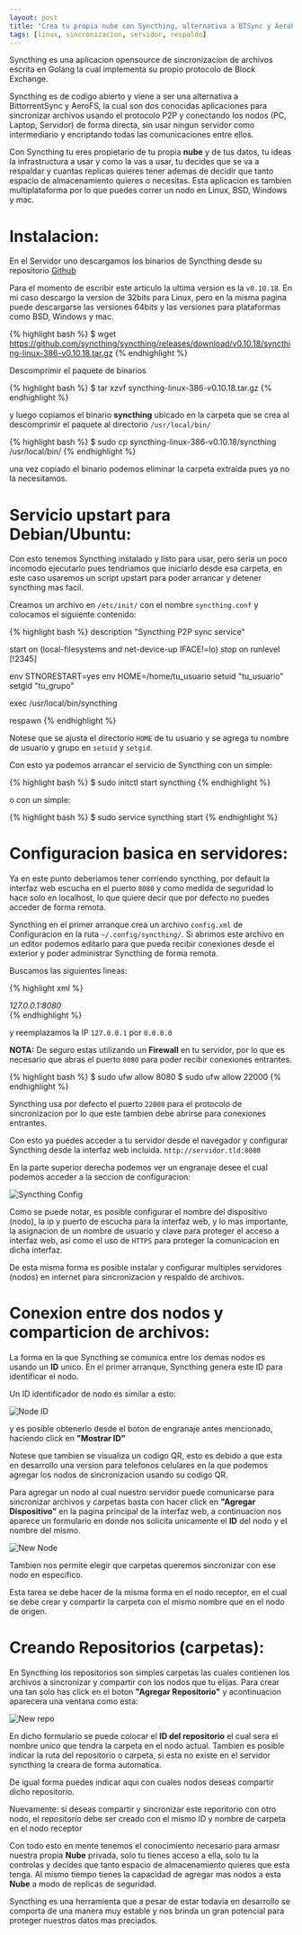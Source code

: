 ```yaml
---
layout: post
title: "Crea tu propia nube con Syncthing, alternativa a BTSync y AeroFS"
tags: [linux, sincronizacion, servidor, respaldo]
---
```


Syncthing es una aplicacion opensource de sincronizacion de archivos escrita en Golang
la cual implementa su propio protocolo de Block Exchange.

Syncthing es de codigo abierto y viene a ser una alternativa a BittorrentSync
 y AeroFS, la cual son dos conocidas aplicaciones para sincronizar archivos usando 
 el protocolo P2P y conectando los nodos (PC, Laptop, Servidor) de forma directa,
 sin usar ningun servidor como intermediario y encriptando todas las comunicaciones
 entre ellos.

Con Syncthing tu eres propietario de tu propia **nube** y de tus datos, tu ideas
la infrastructura a usar y como la vas a usar, tu decides que se va a respaldar
y cuantas replicas quieres tener ademas de decidir que tanto espacio de almacenamiento
quieres o necesitas. Esta aplicacion es tambien multiplataforma por lo que puedes
correr un nodo en Linux, BSD, Windows y mac.

<!-- more -->

# Instalacion:

En el Servidor uno descargamos los binarios de Syncthing desde su repositorio 
[Github](https://github.com/syncthing/syncthing/releases)

Para el momento de escribir este articulo la ultima version es la `v0.10.18`.
En mi caso descargo la version de 32bits para Linux, pero en la misma pagina 
puede descargarse las versiones 64bits y las versiones para plataformas como
BSD, Windows y mac.

{% highlight bash %}
$ wget https://github.com/syncthing/syncthing/releases/download/v0.10.18/syncthing-linux-386-v0.10.18.tar.gz
{% endhighlight %}

Descomprimir el paquete de binarios

{% highlight bash %}
$ tar xzvf syncthing-linux-386-v0.10.18.tar.gz
{% endhighlight %}

y luego copiamos el binario **syncthing** ubicado en la carpeta que se crea al
descomprimir el paquete al directorio `/usr/local/bin/`

{% highlight bash %}
$ sudo cp syncthing-linux-386-v0.10.18/syncthing /usr/local/bin/
{% endhighlight %}

una vez copiado el binario podemos eliminar la carpeta extraida pues ya no
la necesitamos.


# Servicio upstart para Debian/Ubuntu:

Con esto tenemos Syncthing instalado y listo para usar, pero seria un poco
incomodo ejecutarlo pues tendriamos que iniciarlo desde esa carpeta, en este caso
usaremos un script upstart para poder arrancar y detener syncthing mas facil.

Creamos un archivo en `/etc/init/` con el nombre `syncthing.conf` y colocamos
el siguiente contenido:

{% highlight bash %}
description "Syncthing P2P sync service"

start on (local-filesystems and net-device-up IFACE!=lo)
  stop on runlevel [!2345]

  env STNORESTART=yes
  env HOME=/home/tu_usuario
  setuid "tu_usuario"
  setgid "tu_grupo"

  exec /usr/local/bin/syncthing

  respawn
{% endhighlight %}

Notese que se ajusta el directorio `HOME` de tu usuario y se agrega tu nombre de
usuario y grupo en `setuid` y `setgid`.

Con esto ya podemos arrancar el servicio de Syncthing con un simple:

{% highlight bash %}
$ sudo initctl start syncthing
{% endhighlight %}

o con un simple:

{% highlight bash %}
$ sudo service syncthing start
{% endhighlight %}


# Configuracion basica en servidores:

Ya en este punto deberiamos tener corriendo syncthing, por default la interfaz web
escucha en el puerto `8080` y como medida de seguridad lo hace solo en localhost,
lo que quiere decir que por defecto no puedes acceder de forma remota.

Syncthing en el primer arranque crea un archivo `config.xml` de Configuracion en 
la ruta `~/.config/syncthing/`. Si abrimos este archivo en un editor podemos
editarlo para que pueda recibir conexiones desde el exterior y poder administrar
Syncthing de forma remota.

Buscamos las siguientes lineas:

{% highlight xml %}
<gui enabled="true" tls="false">
    <address>127.0.0.1:8080</address>
</gui>
{% endhighlight %}

y reemplazamos la IP `127.0.0.1` por `0.0.0.0`

**NOTA:** De seguro estas utilizando un **Firewall** en tu servidor, por lo que es
necesario que abras el puerto `8080` para poder recibir conexiones entrantes.

{% highlight bash %}
$ sudo ufw allow 8080
$ sudo ufw allow 22000
{% endhighlight %}

Syncthing usa por defecto el puerto `22000` para el protocolo de sincronizacion
por lo que este tambien debe abrirse para conexiones entrantes.

Con esto ya puedes acceder a tu servidor desde el navegador y configurar Syncthing
desde la interfaz web incluida. `http://servidor.tld:8080`

En la parte superior derecha podemos ver un engranaje desee el cual podemos acceder
a la seccion de configuracion:

![Syncthing Config](http://i.imgur.com/tSCQSir.png "Configuracion Syncthing")

Como se puede notar, es posible configurar el nombre del dispositivo (nodo), la
ip y puerto de escucha para la interfaz web, y lo mas importante, la asignacion de
un nombre de usuario y clave para proteger el acceso a interfaz web, asi como el 
uso de `HTTPS` para proteger la comunicacion en dicha interfaz.

De esta misma forma es posible instalar y configurar multiples servidores (nodos)
en internet para sincronizacion y respaldo de archivos.

# Conexion entre dos nodos y comparticion de archivos:

La forma en la que Syncthing se comunica entre los demas nodos es usando un **ID**
unico. En el primer arranque, Syncthing genera este ID para identificar el nodo.

Un ID identificador de nodo es similar a esto:

![Node ID](http://i.imgur.com/isdQLam.png)

y es posible obtenerlo desde el boton de engranaje antes mencionado, haciendo click
en **"Mostrar ID"**

Notese que tambien se visualiza un codigo QR, esto es debido a que esta en desarrollo
una version para telefonos celulares en la que podemos agregar los nodos de 
sincronizacion usando su codigo QR.

Para agregar un nodo al cual nuestro servidor puede comunicarse para sincronizar
archivos y carpetas basta con hacer click en **"Agregar Dispositivo"** en la pagina
principal de la interfaz web, a continuacion nos aparece un formulario en donde nos
solicita unicamente el **ID** del nodo y el nombre del mismo.

![New Node](http://i.imgur.com/Qm3ZExA.png)

Tambien nos permite elegir que carpetas queremos sincronizar con ese nodo en 
especifico.

Esta tarea se debe hacer de la misma forma en el nodo receptor, en el cual se debe
crear y compartir la carpeta con el mismo nombre que en el nodo de origen.


# Creando Repositorios (carpetas):

En Syncthing los repositorios son simples carpetas las cuales contienen los archivos
a sincronizar y compartir con los nodos que tu elijas. Para crear una tan solo
has click en el boton **"Agregar Repositorio"** y acontinuacion aparecera una 
ventana como esta:

![New repo](http://i.imgur.com/o6vSZob.png)

En dicho formulario se puede colocar el **ID del repositorio** el cual sera el nombre
unico que tendra la carpeta en el nodo actual. Tambien es posible indicar la ruta
del repositorio o carpeta, si esta no existe en el servidor syncthing la creara
de forma automatica.

De igual forma puedes indicar aqui con cuales nodos deseas compartir dicho repositorio.

Nuevamente: si deseas compartir y sincronizar este reporitorio con otro nodo, el
repositorio debe ser creado con el mismo ID y nombre de carpeta en el nodo receptor

Con todo esto en mente tenemos el conocimiento necesario para armasr nuestra propia
**Nube** privada, solo tu tienes acceso a ella, solo tu la controlas y decides que 
tanto espacio de almacenamiento quieres que esta tenga. Al mismo tiempo tienes la 
capacidad de agregar mas nodos a esta **Nube** a modo de replicas de seguridad.

Syncthing es una herramienta que a pesar de estar todavia en desarrollo se comporta
de una manera muy estable y nos brinda un gran potencial para proteger nuestros
datos mas preciados.
